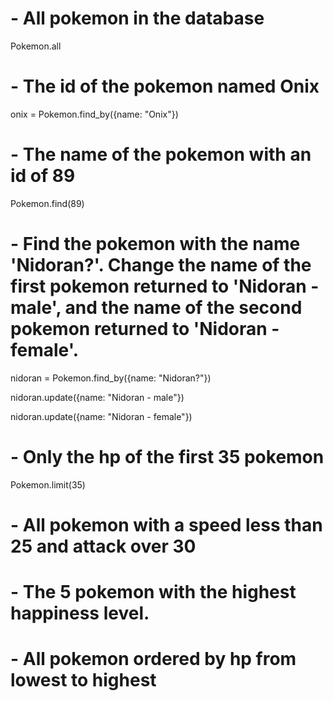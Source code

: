 # - All pokemon in the database

Pokemon.all

# - The id of the pokemon named Onix

onix = Pokemon.find_by({name: "Onix"})

# - The name of the pokemon with an id of 89

Pokemon.find(89)

# - Find the pokemon with the name 'Nidoran?'. Change the name of the first pokemon returned to 'Nidoran - male', and the name of the second pokemon returned to 'Nidoran - female'.

nidoran = Pokemon.find_by({name: "Nidoran?"})

nidoran.update({name: "Nidoran - male"})

nidoran.update({name: "Nidoran - female"})


# - Only the hp of the first 35 pokemon

Pokemon.limit(35)

# - All pokemon with a speed less than 25 and attack over 30



# - The 5 pokemon with the highest happiness level.



# - All pokemon ordered by hp from lowest to highest
